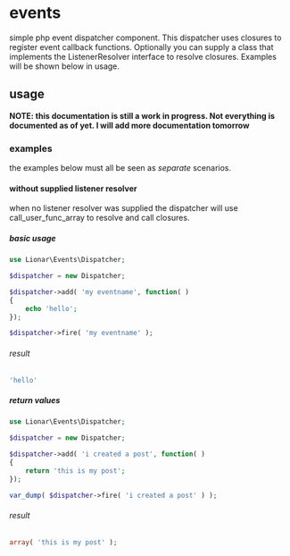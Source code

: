 # events
simple php event dispatcher component. This dispatcher uses closures to register event callback functions.
Optionally you can supply a class that implements the ListenerResolver interface to resolve closures.
Examples will be shown below in usage. 


## usage
**NOTE: this documentation is still a work in progress. Not everything is documented as of yet. I will add
more documentation tomorrow**

### examples

the examples below must all be seen as *separate* scenarios.

#### without supplied listener resolver
when no listener resolver was supplied the dispatcher will use call_user_func_array to resolve and call closures.

##### basic usage

```php
use Lionar\Events\Dispatcher;

$dispatcher = new Dispatcher;

$dispatcher->add( 'my eventname', function( )
{
    echo 'hello';
});

$dispatcher->fire( 'my eventname' );
```

###### result
```php
'hello'
```
##### return values

```php
use Lionar\Events\Dispatcher;

$dispatcher = new Dispatcher;

$dispatcher->add( 'i created a post', function( )
{
    return 'this is my post';
});

var_dump( $dispatcher->fire( 'i created a post' ) );
```

###### result
```php
array( 'this is my post' );
```

